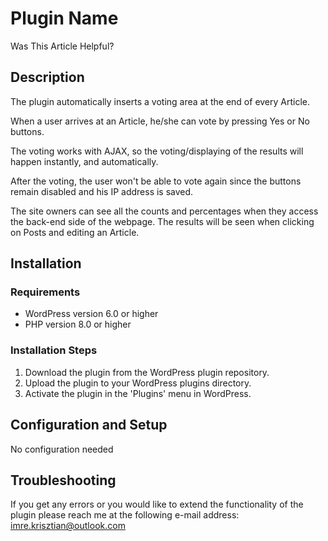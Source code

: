 # Plugin Name
Was This Article Helpful?

## Description

The plugin automatically inserts a voting area at the end of every Article. 

When a user arrives at an Article, he/she can vote by pressing Yes or No buttons.

The voting works with AJAX, so the voting/displaying of the results will happen instantly, and automatically.

After the voting, the user won't be able to vote again since the buttons remain disabled and his IP address is saved.

The site owners can see all the counts and percentages when they access the back-end side of the webpage. The results will be seen when clicking on Posts and editing an Article.


## Installation

### Requirements

- WordPress version 6.0 or higher
- PHP version 8.0 or higher

### Installation Steps

1. Download the plugin from the WordPress plugin repository.
2. Upload the plugin to your WordPress plugins directory.
3. Activate the plugin in the 'Plugins' menu in WordPress.

## Configuration and Setup

No configuration needed

## Troubleshooting

If you get any errors or you would like to extend the functionality of the plugin please reach me at the following e-mail address:
imre.krisztian@outlook.com
